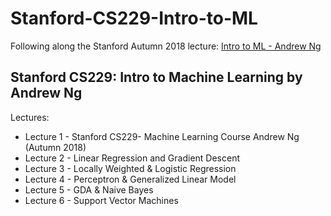 # Stanford-CS229-Intro-to-ML
Following along the Stanford Autumn 2018 lecture:
[Intro to ML - Andrew Ng](https://www.youtube.com/playlist?list=PLoROMvodv4rMiGQp3WXShtMGgzqpfVfbU)


## Stanford CS229: Intro to Machine Learning by Andrew Ng
Lectures:
- Lecture 1 - Stanford CS229- Machine Learning Course Andrew Ng (Autumn 2018)
- Lecture 2 - Linear Regression and Gradient Descent
- Lecture 3 - Locally Weighted & Logistic Regression 
- Lecture 4 - Perceptron & Generalized Linear Model
- Lecture 5 - GDA & Naive Bayes 
- Lecture 6 - Support Vector Machines
